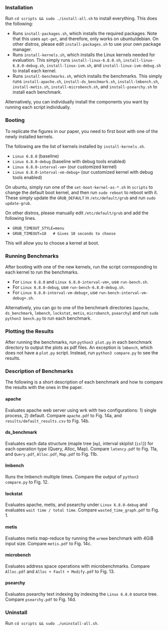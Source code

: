 

### Installation
Run `cd scripts && sudo ./install-all.sh` to install everything. This does the following:
* Runs `install-packages.sh`, which installs the required packages. Note that this uses `apt-get`, and therefore, only works on ubuntu/debian. On other distros, please edit `install-packages.sh` to use your own package manager.
* Runs `install-kernels.sh`, which installs the Linux kernels needed for evaluation. This simply runs `install-linux-6.8.0.sh`, `install-linux-6.8.0-debug.sh`, `install-linux-ivm.sh`, and `install-linux-ivm-debug.sh` to install each kernel.
* Runs `install-benchmarks.sh`, which installs the benchmarks. This simply runs `install-apache.sh`, `install-ds_benchmark.sh`, `install-lmbench.sh`, `install-metis.sh`, `install-microbench.sh`, and `install-psearchy.sh` to install each benchmark.

Alternatively, you can individually install the components you want by running each script individually.

### Booting
To replicate the figures in our paper, you need to first boot with one of the newly installed kernels.

The following are the list of kernels installed by `install-kernels.sh`.
* `Linux 6.8.0` (baseline)
* `Linux 6.8.0-debug` (baseline with debug tools enabled)
* `Linux 6.8.0-interval-vm+` (our customized kernel)
* `Linux 6.8.0-interval-vm-debug+` (our customized kernel with debug tools enabled)

On ubuntu, simply run one of the `set-boot-kernel-as-*.sh` in `scripts` to change the default boot kernel, and then run `sudo reboot` to reboot with it.
These simply update the `GRUB_DEFAULT` in `/etc/default/grub` and run `sudo update-grub`.

On other distros, please manually edit `/etc/default/grub` and add the following lines.
* `GRUB_TIMEOUT_STYLE=menu`
* `GRUB_TIMEOUT=10   # Gives 10 seconds to choose`

This will allow you to choose a kernel at boot.

### Running Benchmarks
After booting with one of the new kernels, run the script corresponding to each kernel to run the benchmarks.
* For `Linux 6.8.0` and `Linux 6.8.0-interval-vm+`, use `run-bench.sh`.
* For `Linux 6.8.0-debug`, use `run-bench-6.8.0-debug.sh`.
* For `Linux 6.8.0-interval-vm-debug+`, use `run-bench-interval-vm-debug+.sh`.

Alternatively, you can go to one of the benchmark directories (`apache`, `ds_benchmark`, `lmbench`, `lockstat`, `metis`, `microbench`, `psearchy`) and run `sudo python3 bench.py` to run each benchmark.

### Plotting the Results
After running the benchmarks, run `python3 plot.py` in each benchmark directory to output the plots as pdf files.
An exception is `lmbench`, which does not have a `plot.py` script. Instead, run `python3 compare.py` to see the results.

### Description of Benchmarks
The following is a short description of each benchmark and how to compare the results with the ones in the paper.

#### apache
Evaluates apache web server using wrk with two configurations: 1) single process, 2) default.
Compare `apache.pdf` to Fig. 14a, and `results/default_results.csv` to Fig. 14b.

#### ds_benchmark
Evaluates each data structure (maple tree (`mp`), interval skiplist (`isl`)) for each operation type (Query, Alloc, Map).
Compare `latency.pdf` to Fig. 11a, and `Query.pdf`, `Alloc.pdf`, `Map.pdf` to Fig. 11b.

#### lmbench
Runs the lmbench multiple times.
Compare the output of `python3 compare.py` to Fig. 12.

#### lockstat
Evaluates apache, metis, and psearchy under `Linux 6.8.0-debug` and evaluates `wait time / total time`.
Compare `wasted_time_graph.pdf` to Fig. 1.

#### metis
Evaluates metis map-reduce by running the `wrmem` benchmark with 4GiB input size.
Compare `metis.pdf` to Fig. 14c.

#### microbench
Evaluates address space operations with microbenchmarks.
Compare `Alloc.pdf` and `Alloc + Fault + Modify.pdf` to Fig. 13.

#### psearchy
Evaluates psearchy text indexing by indexing the `Linux 6.8.0` source tree.
Compare `psearchy.pdf` to Fig. 14d.

### Uninstall
Run `cd scripts && sudo ./uninstall-all.sh`.
